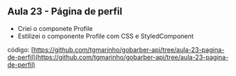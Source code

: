 ## Aula 23 - Página de perfil

* Criei o componete Profile
* Estilizei o componente Profile com CSS e StyledComponent

código: [https://github.com/tgmarinho/gobarber-api/tree/aula-23-pagina-de-perfil](https://github.com/tgmarinho/gobarber-api/tree/aula-23-pagina-de-perfil)

